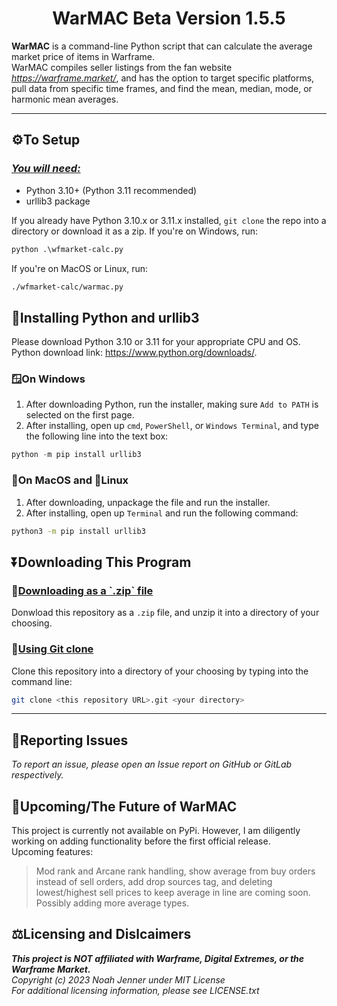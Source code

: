 
<h1 style="text-align: center;"><b>WarMAC Beta Version 1.5.5</b></h1>

**WarMAC** is a command-line Python script that can calculate the average market price of items in Warframe.  
WarMAC compiles seller listings from the fan website *<https://warframe.market/>*, and has the option to target specific platforms, pull data from specific time frames, and find the mean, median, mode, or harmonic mean averages.  

<hr>
<h2><b>⚙️To Setup</b></h2>

<h3><u><i>You will need:</i></u></h3>

* Python 3.10+ (Python 3.11 recommended)
* urllib3 package  

If you already have Python 3.10.x or 3.11.x installed, `git clone` the repo into a directory or download it as a zip. If you're on Windows, run:

```cmd
python .\wfmarket-calc.py
```

If you're on MacOS or Linux, run:

```bash
./wfmarket-calc/warmac.py
```

<h2><b>🐍Installing Python and urllib3</b></h2>

Please download Python 3.10 or 3.11 for your appropriate CPU and OS.  
Python download link: <https://www.python.org/downloads/>.

<h3>🪟On Windows</h3>

1. After downloading Python, run the installer, making sure `Add to PATH` is selected on the first page.
2. After installing, open up `cmd`, `PowerShell`, or `Windows Terminal`, and type the following line into the text box:

```PowerShell
python -m pip install urllib3
```

<h3>🍎On MacOS and 🐧Linux</h3>

1. After downloading, unpackage the file and run the installer.
2. After installing, open up `Terminal` and run the following command:

```bash
python3 -m pip install urllib3
```

<h2><b>⏬Downloading This Program</b></h2>

<h3>🎒<u>Downloading as a `.zip` file</u></h3>

Donwload this repository as a `.zip` file, and unzip it into a directory of your choosing.

<h3>🤖<u>Using Git clone</u></h3>

Clone this repository into a directory of your choosing by typing into the command line:

```bash
git clone <this repository URL>.git <your directory>
```

<hr>

<h2><b>💽Reporting Issues</b></h2>

*To report an issue, please open an Issue report on GitHub or GitLab respectively.*  

<h2><b>🔮Upcoming/The Future of WarMAC</b></h2>

This project is currently not available on PyPi. However, I am diligently working on adding functionality before the first official release.  
Upcoming features:  
> Mod rank and Arcane rank handling, show average from buy orders instead of sell orders, add drop sources tag, and deleting lowest/highest sell prices to keep average in line are coming soon. Possibly adding more average types.  

<h2><b>⚖️Licensing and Dislcaimers</b></h2>

***This project is NOT affiliated with Warframe, Digital Extremes, or the Warframe Market.***  
*Copyright (c) 2023 Noah Jenner under MIT License*  
*For additional licensing information, please see LICENSE.txt*
